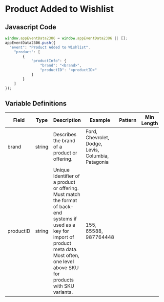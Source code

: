 # Product Added to Wishlist

### 

## Javascript Code
```js
window.appEventData2306 = window.appEventData2306 || [];
appEventData2306.push({
  "event": "Product Added to Wishlist",
    "product": [
        {
            "productInfo": {
                "brand": "<brand>",
                "productID": "<productID>"
            }
        }
    ]
});
```

## Variable Definitions

|Field|Type|Description|Example|Pattern|Min Length|Max Length|Minimum|Maximum|Multiple Of|
| --- | --- | --- | --- | --- | --- | --- | --- | --- | --- |
|brand|string|Describes the brand of a product or offering.|Ford, Chevrolet, Dodge, Levis, Columbia, Patagonia|||||||
|productID|string|Unique Identifier of a product or offering.  Must match the format of back-end systems if used as a key for import of product meta data. Most often, one level above SKU for products with SKU variants. |155, 65588, 987764448|||||||
